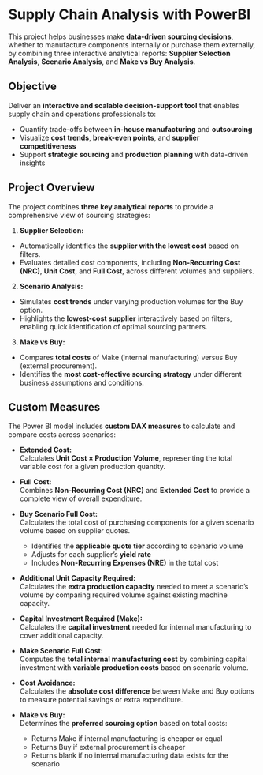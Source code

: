 ﻿# Supply Chain Analysis with PowerBI

This project helps businesses make **data-driven sourcing decisions**, whether to manufacture components internally or purchase them externally, by combining three interactive analytical reports: **Supplier Selection Analysis**, **Scenario Analysis**, and **Make vs Buy Analysis**.


## Objective
Deliver an **interactive and scalable decision-support tool** that enables supply chain and operations professionals to:
-   Quantify trade-offs between **in-house manufacturing** and **outsourcing**
-   Visualize **cost trends**, **break-even points**, and **supplier competitiveness**
-   Support **strategic sourcing** and **production planning** with data-driven insights


## Project Overview
The project combines **three key analytical reports** to provide a comprehensive view of sourcing strategies:

1.  **Supplier Selection:** 
-   Automatically identifies the **supplier with the lowest cost** based on filters.
-   Evaluates detailed cost components, including **Non-Recurring Cost (NRC)**, **Unit Cost**, and **Full Cost**, across different volumes and suppliers.

2.  **Scenario Analysis:**  
-   Simulates **cost trends** under varying production volumes for the Buy option.
-   Highlights the **lowest-cost supplier** interactively based on filters, enabling quick identification of optimal sourcing partners.
    
3.  **Make vs Buy:**  
-   Compares **total costs** of Make (internal manufacturing) versus Buy (external procurement).
-   Identifies the **most cost-effective sourcing strategy** under different business assumptions and conditions.

## Custom Measures
The Power BI model includes **custom DAX measures** to calculate and compare costs across scenarios:
-   **Extended Cost:**  
    Calculates **Unit Cost × Production Volume**, representing the total variable cost for a given production quantity.
-   **Full Cost:**  
    Combines **Non-Recurring Cost (NRC)** and **Extended Cost** to provide a complete view of overall expenditure.
-   **Buy Scenario Full Cost:**  
    Calculates the total cost of purchasing components for a given scenario volume based on supplier quotes.
    -   Identifies the **applicable quote tier** according to scenario volume
    -   Adjusts for each supplier’s **yield rate**
    -   Includes **Non-Recurring Expenses (NRE)** in the total cost
        
-   **Additional Unit Capacity Required:**  
    Calculates the **extra production capacity** needed to meet a scenario’s volume by comparing required volume against existing machine capacity.
    
-   **Capital Investment Required (Make):**  
    Calculates the **capital investment** needed for internal manufacturing to cover additional capacity.
    
-   **Make Scenario Full Cost:**  
    Computes the **total internal manufacturing cost** by combining capital investment with **variable production costs** based on scenario volume.
    
-   **Cost Avoidance:**  
    Calculates the **absolute cost difference** between Make and Buy options to measure potential savings or extra expenditure.
    
-   **Make vs Buy:**  
    Determines the **preferred sourcing option** based on total costs:
    
    -   Returns Make if internal manufacturing is cheaper or equal
    -   Returns Buy if external procurement is cheaper
    -   Returns blank if no internal manufacturing data exists for the scenario


